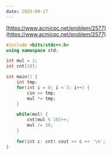 ```yaml
---
date: 2025-09-17
---
```

[https://www.acmicpc.net/problem/2577](https://www.acmicpc.net/problem/2577)
```cpp
#include <bits/stdc++.h>
using namespace std;

int mul = 1;
int cnt[10];

int main() {
    int tmp;
    for(int i = 0; i < 3; i++) {
        cin >> tmp;
        mul *= tmp;
    }

    while(mul) {
        cnt[mul % 10]++;
        mul /= 10;
    }
    
    for(int c: cnt) cout << c << '\n';
}
```
